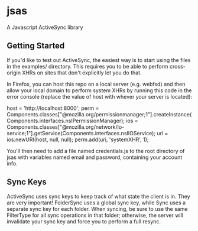jsas
====

A Javascript ActiveSync library

Getting Started
---------------

If you'd like to test out ActiveSync, the easiest way is to start using the
files in the examples/ directory. This requires you to be able to perform
cross-origin XHRs on sites that don't explicitly let you do that.

In Firefox, you can host this repo on a local server (e.g. webfsd) and then
allow your local domain to perform system XHRs by running this code in the
error console (replace the value of host with whever your server is located):

host = 'http://localhost:8000'; perm = Components.classes["@mozilla.org/permissionmanager;1"].createInstance(Components.interfaces.nsIPermissionManager); ios = Components.classes["@mozilla.org/network/io-service;1"].getService(Components.interfaces.nsIIOService); uri = ios.newURI(host, null, null); perm.add(uri, 'systemXHR', 1);

You'll then need to add a file named credentials.js to the root directory of
jsas with variables named email and password, containing your account info.

Sync Keys
---------

ActiveSync uses sync keys to keep track of what state the client is in. They are
very important! FolderSync uses a global sync key, while Sync uses a separate
sync key for each folder. When syncing, be sure to use the same FilterType for
all sync operations in that folder; otherwise, the server will invalidate your
sync key and force you to perform a full resync.
